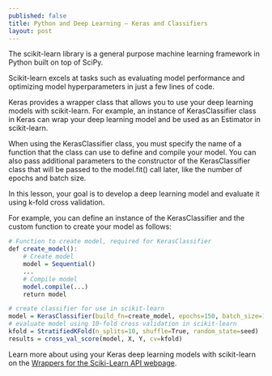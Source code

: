 ```yaml
---
published: false
title: Python and Deep Learning – Keras and Classifiers
layout: post
---
```


The scikit-learn library is a general purpose machine learning framework in Python built on top of SciPy.

Scikit-learn excels at tasks such as evaluating model performance and optimizing model hyperparameters in just a few lines of code.

Keras provides a wrapper class that allows you to use your deep learning models with scikit-learn. For example, an instance of KerasClassifier class in Keras can wrap your deep learning model and be used as an Estimator in scikit-learn.

When using the KerasClassifier class, you must specify the name of a function that the class can use to define and compile your model. You can also pass additional parameters to the constructor of the KerasClassifier class that will be passed to the model.fit() call later, like the number of epochs and batch size.

In this lesson, your goal is to develop a deep learning model and evaluate it using k-fold cross validation.

For example, you can define an instance of the KerasClassifier and the custom function to create your model as follows:

```r
# Function to create model, required for KerasClassifier
def create_model():
    # Create model
    model = Sequential()
    ...
    # Compile model
    model.compile(...)
    return model

# create classifier for use in scikit-learn
model = KerasClassifier(build_fn=create_model, epochs=150, batch_size=10)
# evaluate model using 10-fold cross validation in scikit-learn
kfold = StratifiedKFold(n_splits=10, shuffle=True, random_state=seed)
results = cross_val_score(model, X, Y, cv=kfold)
```

Learn more about using your Keras deep learning models with scikit-learn on the [Wrappers for the Sciki-Learn API webpage](https://keras.io/scikit-learn-api/?__s=rvasa3puiemv9zazwcff).
